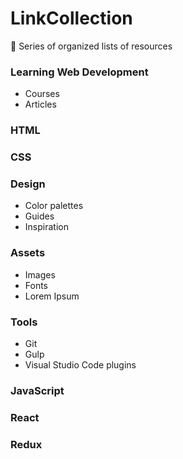 # LinkCollection
🔗 Series of organized lists of resources

### Learning Web Development
- Courses
- Articles

### HTML

### CSS

### Design
- Color palettes
- Guides
- Inspiration

### Assets
- Images
- Fonts
- Lorem Ipsum

### Tools
- Git
- Gulp
- Visual Studio Code plugins

### JavaScript

### React

### Redux
